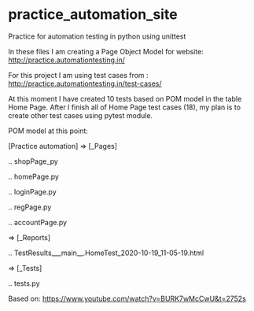 # practice_automation_site
Practice for automation testing in python using unittest

In these files I am creating a Page Object Model for website: 
http://practice.automationtesting.in/

For this project I am using test cases from : 
http://practice.automationtesting.in/test-cases/

At this moment I have created 10 tests based on POM model in the table Home Page.
After I finish all of Home Page test cases (18), my plan is to create other test cases using pytest module. 

POM model at this point:

[Practice automation]
=> [_Pages]
  
  .. shopPage_py
  
  .. homePage.py
  
  .. loginPage.py
  
  .. regPage.py
  
  .. accountPage.py
  
=> [_Reports]
  
  .. TestResults___main__.HomeTest_2020-10-19_11-05-19.html

=> [_Tests]
  
  .. tests.py

Based on: https://www.youtube.com/watch?v=BURK7wMcCwU&t=2752s
